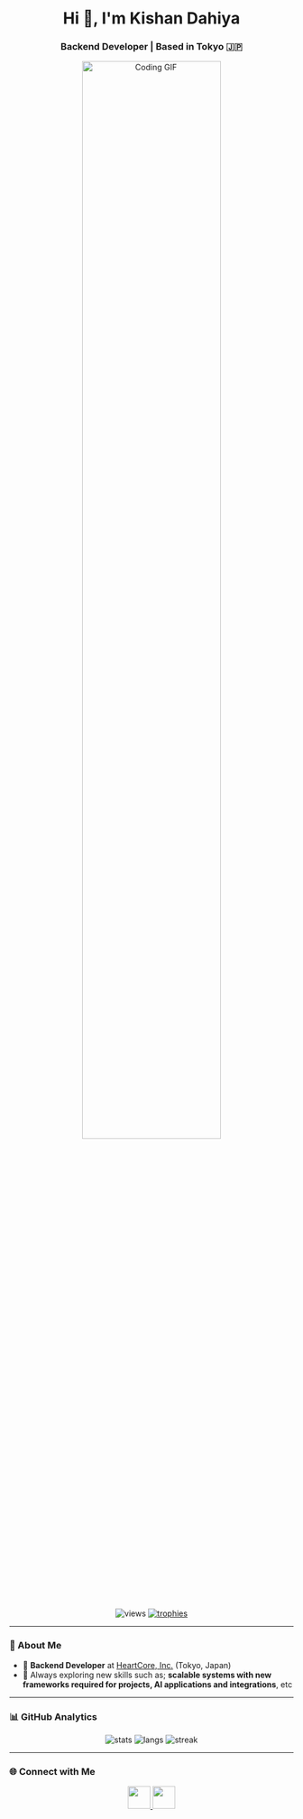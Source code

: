 <h1 align="center">Hi 👋, I'm Kishan Dahiya</h1>
<h3 align="center">Backend Developer | Based in Tokyo 🇯🇵</h3>

<p align="center">
  <img src="https://media.tenor.com/5_O6rMBhvfAAAAAe/nayeon-twice.png" width="70%" alt="Coding GIF"/>
</p>

<p align="center">
  <img src="https://komarev.com/ghpvc/?username=kdahiya-hc&label=Profile%20Views&color=0e75b6&style=flat" alt="views"/>
  <a href="https://github.com/ryo-ma/github-profile-trophy">
    <img src="https://github-profile-trophy.vercel.app/?username=kdahiya-hc&theme=gruvbox&margin-w=5&no-frame=true" alt="trophies"/>
  </a>
</p>

---

### 🚀 About Me
- 💼 **Backend Developer** at [HeartCore, Inc.](https://www.heartcore.com/) (Tokyo, Japan)  
- 🌱 Always exploring new skills such as; **scalable systems with new frameworks required for projects, AI applications and integrations**, etc

---

### 📊 GitHub Analytics
<p align="center">
  <img src="https://github-readme-stats.vercel.app/api?username=kdahiya-hc&show_icons=true&theme=tokyonight" alt="stats" />
  <img src="https://github-readme-stats.vercel.app/api/top-langs/?username=kdahiya-hc&layout=compact&theme=tokyonight" alt="langs" />
  <img src="https://github-readme-streak-stats.herokuapp.com/?user=kdahiya-hc&theme=tokyonight" alt="streak" />
</p>

---

### 🌐 Connect with Me
<p align="center">
  <a href="https://linkedin.com/in/kishan-dahiya" target="blank">
    <img src="https://skillicons.dev/icons?i=linkedin" width="40" />
  </a>
  <a href="https://github.com/kdahiya-hc" target="blank">
    <img src="https://skillicons.dev/icons?i=github" width="40" />
  </a>
</p>
